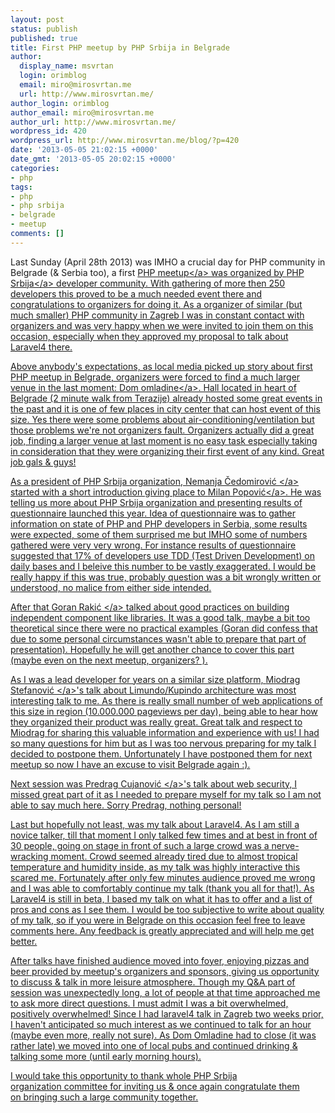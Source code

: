 ```yaml
---
layout: post
status: publish
published: true
title: First PHP meetup by PHP Srbija in Belgrade
author:
  display_name: msvrtan
  login: orimblog
  email: miro@mirosvrtan.me
  url: http://www.mirosvrtan.me/
author_login: orimblog
author_email: miro@mirosvrtan.me
author_url: http://www.mirosvrtan.me/
wordpress_id: 420
wordpress_url: http://www.mirosvrtan.me/blog/?p=420
date: '2013-05-05 21:02:15 +0000'
date_gmt: '2013-05-05 20:02:15 +0000'
categories:
- php
tags:
- php
- php srbija
- belgrade
- meetup
comments: []
---
```

<p>Last Sunday (April 28th 2013) was IMHO a crucial day for PHP community in Belgrade (&amp; Serbia too), a first <a href="http:&#47;&#47;meetup.phpsrbija.rs&#47;" target="_blank">PHP meetup<&#47;a> was organized by <a href="http:&#47;&#47;phpsrbija.rs&#47;" target="_blank">PHP Srbija<&#47;a> developer community. With gathering of more then 250 developers this proved to be a much needed event there and congratulations to organizers for doing it. As a organizer of similar (but much smaller) PHP community in Zagreb I was in constant contact with organizers and was very happy when we were invited to join them on this occasion, especially when they approved my proposal to talk about Laravel4 there.</p>
<p>Above anybody's expectations, as local media picked up story about first PHP meetup in Belgrade, organizers were forced to find a much larger venue in the last moment: <a href="http:&#47;&#47;www.domomladine.org&#47;" target="_blank">Dom omladine<&#47;a>. Hall located in heart of Belgrade (2 minute walk from Terazije) already hosted some great events in the past and it is one of few places in city center that can host event of this size. Yes there were some problems about air-conditioning&#47;ventilation but those problems we're not organizers fault. Organizers actually did a great job, finding a larger venue at last moment is no easy task especially taking in consideration that they were organizing their first event of any kind. Great job gals &amp; guys!</p>
<p>As a president of PHP Srbija organization, <a href="https:&#47;&#47;twitter.com&#47;cedomirovic" target="_blank"> Nemanja Čedomirović <&#47;a> started with a short introduction giving place to <a href="https:&#47;&#47;twitter.com&#47;komita1981" target="_blank"> Milan Popović<&#47;a>. He was telling us more about PHP Srbija organization and presenting results of questionnaire launched this year. Idea of questionnaire was to gather information on state of PHP and PHP developers in Serbia, some results were expected, some of them surprised me but IMHO some of numbers gathered were very very wrong. For instance results of questionnaire suggested that 17% of developers use TDD (Test Driven Development) on daily bases and I beleive this number to be vastly exaggerated. I would be really happy if this was true, probably question was a bit wrongly written or understood, no malice from either side intended.</p>
<p>After that <a href="https:&#47;&#47;twitter.com&#47;grakic" target="_blank"> Goran Rakić <&#47;a> talked about good practices on building independent component like libraries. It was a good talk, maybe a bit too theoretical since there were no practical examples (Goran did confess that due to some personal circumstances wasn't able to prepare that part of presentation). Hopefully he will get another chance to cover this part (maybe even on the next meetup, organizers? ).</p>
<p>As I was a lead developer for years on a similar size platform, <a href="https:&#47;&#47;twitter.com&#47;miodrag42" target="_blank"> Miodrag Stefanović <&#47;a>'s talk about Limundo&#47;Kupindo architecture was most interesting talk to me. As there is really small number of web applications of this size in region (10.000.000 pageviews per day), being able to hear how they organized their product was really great. Great talk and respect to Miodrag for sharing this valuable information and experience with us! I had so many questions for him but as I was too nervous preparing for my talk I decided to postpone them. Unfortunately I have postponed them for next meetup so now I have an excuse to visit Belgrade again :).</p>
<p>Next session was <a href="https:&#47;&#47;twitter.com&#47;cujanovic" target="_blank"> Predrag Cujanović <&#47;a>'s talk about web security, I missed great part of it as I needed to prepare myself for my talk so I am not able to say much here. Sorry Predrag, nothing personal!</p>
<p>Last but hopefully not least, was my talk about Laravel4. As I am still a novice talker, till that moment I only talked few times and at best in front of 30 people, going on stage in front of such a large crowd was a nerve-wracking moment. Crowd seemed already tired due to almost tropical temperature and humidity inside, as my talk was highly interactive this scared me. Fortunately after only few minutes audience proved me wrong and I was able to comfortably continue my talk (thank you all for that!). As Laravel4 is still in beta, I based my talk on what it has to offer and a list of pros and cons as I see them. I would be too subjective to write about quality of my talk, so if you were in Belgrade on this occasion feel free to leave comments here. Any feedback is&nbsp;greatly&nbsp;appreciated and will help me get better.</p>
<p>After talks have finished audience moved into foyer,&nbsp;enjoying pizzas and beer provided by meetup's organizers and sponsors, giving us opportunity to discuss &amp; talk in more leisure atmosphere. Though my Q&amp;A part of session was&nbsp;unexpectedly long, a lot of people at that time approached me to ask more direct questions. I must admit I was a bit overwhelmed, positively overwhelmed! Since I had laravel4 talk in Zagreb two weeks prior, I haven't anticipated so much interest as we continued to talk for an hour (maybe even more, really not sure). As Dom Omladine had to close (it was rather late) we moved into one of local pubs and continued drinking &amp; talking some more (until early morning hours).</p>
<p>I would take this opportunity to thank whole PHP Srbija organization&nbsp;committee for inviting us &amp; once again congratulate them on&nbsp;bringing such a large community together.</p>
